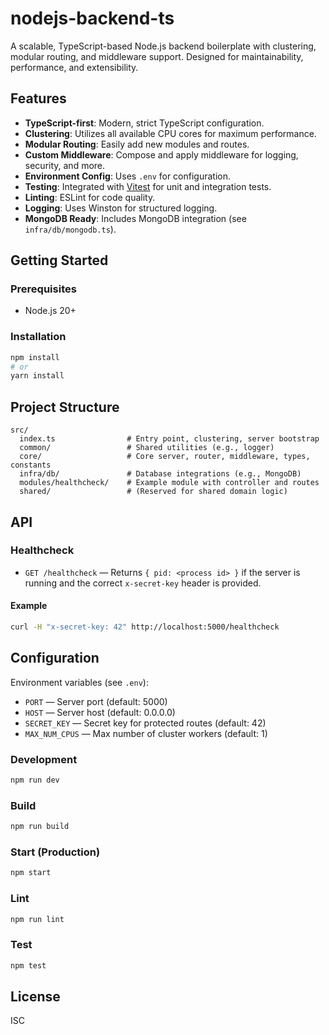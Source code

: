 # nodejs-backend-ts

A scalable, TypeScript-based Node.js backend boilerplate with clustering, modular routing, and middleware support. Designed for maintainability, performance, and extensibility.

## Features

- **TypeScript-first**: Modern, strict TypeScript configuration.
- **Clustering**: Utilizes all available CPU cores for maximum performance.
- **Modular Routing**: Easily add new modules and routes.
- **Custom Middleware**: Compose and apply middleware for logging, security, and more.
- **Environment Config**: Uses `.env` for configuration.
- **Testing**: Integrated with [Vitest](https://vitest.dev/) for unit and integration tests.
- **Linting**: ESLint for code quality.
- **Logging**: Uses Winston for structured logging.
- **MongoDB Ready**: Includes MongoDB integration (see `infra/db/mongodb.ts`).

## Getting Started

### Prerequisites

- Node.js 20+

### Installation

```sh
npm install
# or
yarn install
```

## Project Structure

```
src/
  index.ts                # Entry point, clustering, server bootstrap
  common/                 # Shared utilities (e.g., logger)
  core/                   # Core server, router, middleware, types, constants
  infra/db/               # Database integrations (e.g., MongoDB)
  modules/healthcheck/    # Example module with controller and routes
  shared/                 # (Reserved for shared domain logic)
```

## API

### Healthcheck

- `GET /healthcheck` — Returns `{ pid: <process id> }` if the server is running and the correct `x-secret-key` header is provided.

#### Example

```sh
curl -H "x-secret-key: 42" http://localhost:5000/healthcheck
```

## Configuration

Environment variables (see `.env`):

- `PORT` — Server port (default: 5000)
- `HOST` — Server host (default: 0.0.0.0)
- `SECRET_KEY` — Secret key for protected routes (default: 42)
- `MAX_NUM_CPUS` — Max number of cluster workers (default: 1)

### Development

```sh
npm run dev
```

### Build

```sh
npm run build
```

### Start (Production)

```sh
npm start
```

### Lint

```sh
npm run lint
```

### Test

```sh
npm test
```

## License

ISC
